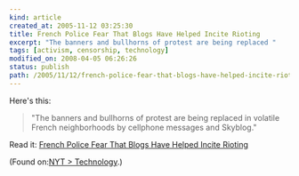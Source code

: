```yaml
---
kind: article
created_at: 2005-11-12 03:25:30
title: French Police Fear That Blogs Have Helped Incite Rioting
excerpt: "The banners and bullhorns of protest are being replaced "
tags: [activism, censorship, technology]
modified_on: 2008-04-05 06:26:26
status: publish 
path: /2005/11/12/french-police-fear-that-blogs-have-helped-incite-rioting
---
```




Here's this:



<blockquote class="large">

"The banners and bullhorns of protest are being replaced in volatile French neighborhoods by cellphone messages and Skyblog."

</blockquote>


Read it: <a href="http://www.nytimes.com/2005/11/10/international/europe/10blogs.html?ex=1289278800&en=fc59f8868a14e7e4&ei=5088&partner=rssnyt&emc=rss">French Police Fear That Blogs Have Helped Incite Rioting</a>


(Found on:<a href="http://www.nytimes.com/pages/technology/index.html?partner=rssnyt">NYT > Technology</a>.)
